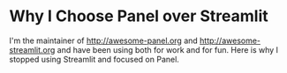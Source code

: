# Why I Choose Panel over Streamlit

I'm the maintainer of http://awesome-panel.org and http://awesome-streamlit.org and have been using both for work and for fun. Here is why I stopped using Streamlit and focused on Panel.

